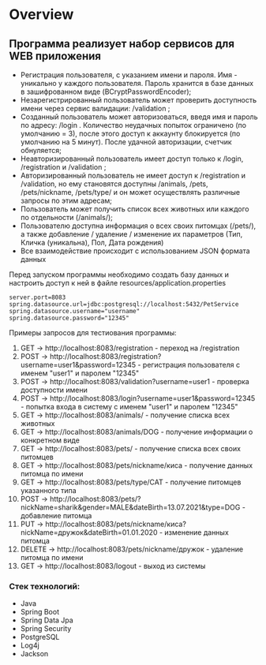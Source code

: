 # Overview

## Программа реализует набор сервисов для WEB приложения

- Регистрация пользователя, с указанием имени и пароля. Имя - уникально у каждого пользователя. Пароль хранится в базе данных в зашифрованном виде (BCryptPasswordEncoder);
- Незарегистрированный пользователь может проверить доступность имени через сервис валидации: /validation ;
- Созданный пользователь может авторизоваться, введя имя и пароль по адресу: /login . Количество неудачных попыток ограничено (по умолчанию = 3), после этого доступ к аккаунту блокируется (по умолчанию на 5 минут). После удачной авторизации, счетчик обнуляется;
- Неавторизированный пользователь имеет доступ только к /login, /registration и /validation ;
- Авторизированный пользователь не имеет доступ к /registration и /validation, но ему становятся доступны /animals, /pets, /pets/nickname, /pets/type/ и он может осуществлять различные запросы по этим адресам;
- Пользователь может получить список всех животных или каждого по отдельности (/animals/);
- Пользователю доступна информация о всех своих питомцах (/pets/), а также добавление / удаление / изменение их параметров (Тип, Кличка (уникальна), Пол, Дата рождения)
- Все взаимодействие происходит с использованием JSON формата данных

Перед запуском программы необходимо создать базу данных и настроить доступ к ней в файле resources/application.properties

    server.port=8083
    spring.datasource.url=jdbc:postgresql://localhost:5432/PetService
    spring.datasource.username="username"
    spring.datasource.password="12345"

Примеры запросов для тестиования программы:

1. GET -> http://localhost:8083/registration   - переход на /registration
2. POST -> http://localhost:8083/registration?username=user1&password=12345    - регистрация пользователя с именем "user1" и паролем "12345"
3. POST -> http://localhost:8083/validation?username=user1   - проверка доступности имени
4. POST -> http://localhost:8083/login?username=user1&password=12345   - попытка входа в систему с именем "user1" и паролем "12345"
5. GET -> http://localhost:8083/animals/   - получение списка всех животных
6. GET -> http://localhost:8083/animals/DOG   - получение информации о конкретном виде
7. GET -> http://localhost:8083/pets/   - получение списка всех своих питомцев
8. GET -> http://localhost:8083/pets/nickname/киса   - получение данных питомца по имени
9. GET -> http://localhost:8083/pets/type/CAT   - получение питомцев указанного типа
10. POST -> http://localhost:8083/pets/?nickName=sharik&gender=MALE&dateBirth=13.07.2021&type=DOG   - добавление питомца
11. PUT -> http://localhost:8083/pets/nickname/киса?nickName=дружок&dateBirth=01.01.2020   - изменение данных питомца
12. DELETE -> http://localhost:8083/pets/nickname/дружок   - удаление питомца по имени
13. GET -> http://localhost:8083/logout   - выход из системы


### Стек технологий: 
- Java
- Spring Boot
- Spring Data Jpa
- Spring Security
- PostgreSQL
- Log4j
- Jackson
